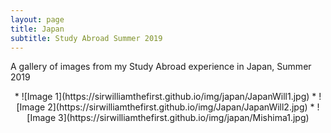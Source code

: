 ```yaml
---
layout: page
title: Japan
subtitle: Study Abroad Summer 2019
---
```

<script src="/js/md-gallery.js"></script>

A gallery of images from my Study Abroad experience in Japan, Summer 2019

<p align="center">
* ![Image 1](https://sirwilliamthefirst.github.io/img/japan/JapanWill1.jpg)
* ![Image 2](https://sirwilliamthefirst.github.io/img/Japan/JapanWill2.jpg)
* ![Image 3](https://sirwilliamthefirst.github.io/img/japan/Mishima1.jpg)
 </p>
  
<script>
    md_gallery();
</script>
